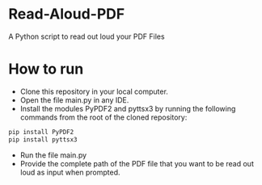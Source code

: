 # Read-Aloud-PDF
A Python script to read out loud your PDF Files

# How to run

- Clone this repository in your local computer.
- Open the file main.py in any IDE.
- Install the modules PyPDF2 and pyttsx3 by running the following commands from the root of the cloned repository: 
 ```bash
pip install PyPDF2
pip install pyttsx3
```
- Run the file main.py
- Provide the complete path of the PDF file that you want to be read out loud as input when prompted.
